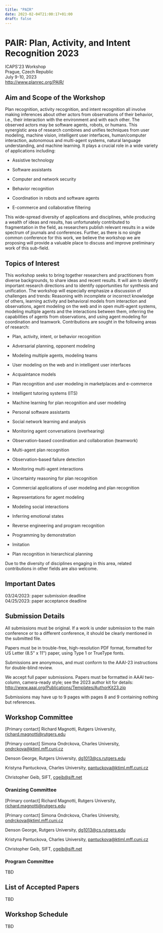 ```yaml
---
title: "PAIR"
date: 2023-02-04T21:00:17+01:00
draft: false
---
```


# PAIR: Plan, Activity, and Intent Recognition  2023 

ICAPS'23 Workshop \
Prague, Czech Republic \
July 9-10, 2023 \
http://www.planrec.org/PAIR/

## Aim and Scope of the Workshop

Plan recognition, activity recognition, and intent recognition all involve making inferences about other actors from observations of their behavior, i.e., their interaction with the environment and with each other. The observed actors may be software agents, robots, or humans. This synergistic area of research combines and unifies techniques from user modeling, machine vision, intelligent user interfaces, human/computer interaction, autonomous and multi-agent systems, natural language understanding, and machine learning. It plays a crucial role in a wide variety of applications including: 

 

- Assistive technology 

- Software assistants 

- Computer and network security 

- Behavior recognition 

- Coordination in robots and software agents 

- E-commerce and collaborative filtering 

 

This wide-spread diversity of applications and disciplines, while producing a wealth of ideas and results, has unfortunately contributed to fragmentation in the field, as researchers publish relevant results in a wide spectrum of journals and conferences.  Further, as there is no single common conference for this work, we believe the workshop we are proposing will provide a valuable place to discuss and improve preliminary work of this sub-field. 

## Topics of Interest

This workshop seeks to bring together researchers and practitioners from diverse backgrounds, to share ideas and recent results. It will aim to identify important research directions and to identify opportunities for synthesis and unification. The workshop will especially emphasize a discussion of challenges and trends: Reasoning with incomplete or incorrect knowledge of others, learning activity and behavioral models from interaction and observations, agent modeling on the web and in open multi-agent systems, modeling multiple agents and the interactions between them, inferring the capabilities of agents from observations, and using agent modeling for coordination and teamwork. Contributions are sought in the following areas of research: 

 

  * Plan, activity, intent, or behavior recognition 

  * Adversarial planning, opponent modeling 

  * Modeling multiple agents, modeling teams 

  * User modeling on the web and in intelligent user interfaces 

  * Acquaintance models 

  * Plan recognition and user modeling in marketplaces and e-commerce 

  * Intelligent tutoring systems (ITS) 

  * Machine learning for plan recognition and user modeling 

  * Personal software assistants 

  * Social network learning and analysis 

  * Monitoring agent conversations (overhearing) 

  * Observation-based coordination and collaboration (teamwork) 

  * Multi-agent plan recognition 

  * Observation-based failure detection  

  * Monitoring multi-agent interactions  

  * Uncertainty reasoning for plan recognition 

  * Commercial applications of user modeling and plan recognition 

  * Representations for agent modeling 

  * Modeling social interactions 

  * Inferring emotional states 

  * Reverse engineering and program recognition 

  * Programming by demonstration 

  * Imitation 

  * Plan recognition in hierarchical planning 

 

Due to the diversity of disciplines engaging in this area, related contributions in other fields are also welcome. 


## Important Dates

03/24/2023: paper submission deadline \
04/25/2023: paper acceptance deadline

## Submission Details

All submissions must be original. If a work is under submission to the main conference or to a different conference, it should be clearly mentioned in the submitted file. 

Papers must be in trouble-free, high-resolution PDF format, formatted for US Letter (8.5" x 11") paper, using Type 1 or TrueType fonts. 

Submissions are anonymous, and must conform to the AAAI-23 instructions for double-blind review. 

We accept full paper submissions. Papers must be formatted in AAAI two-column, camera-ready style; see the 2023 author kit for details: http://www.aaai.org/Publications/Templates/AuthorKit23.zip

Submissions may have up to 9 pages with pages 8 and 9 containing nothing but references.


## Workshop Committee

[Primary contact] Richard Magnotti, Rutgers University, richard.magnotti@rutgers.edu 

[Primary contact] Simona Ondrckova, Charles University, ondrckova@ktiml.mff.cuni.cz 

Denson George, Rutgers University, dg1013@cs.rutgers.edu   

Kristyna Pantuckova, Charles University, pantuckova@ktiml.mff.cuni.cz  

Christopher Geib, SIFT, cgeib@sift.net   

### Oranizing Committee

[Primary contact] Richard Magnotti, Rutgers University, richard.magnotti@rutgers.edu 

[Primary contact] Simona Ondrckova, Charles University, ondrckova@ktiml.mff.cuni.cz 

Denson George, Rutgers University, dg1013@cs.rutgers.edu   

Kristyna Pantuckova, Charles University, pantuckova@ktiml.mff.cuni.cz  

Christopher Geib, SIFT, cgeib@sift.net   

### Program Committee

TBD

## List of Accepted Papers

TBD

## Workshop Schedule

TBD
